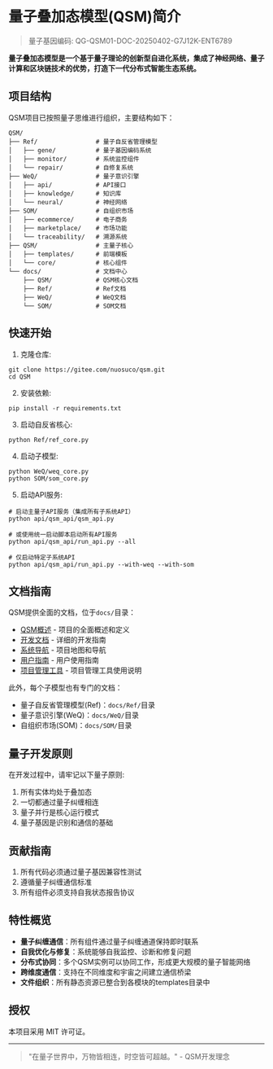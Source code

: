 # 量子叠加态模型(QSM)简介

> 量子基因编码: QG-QSM01-DOC-20250402-G7J12K-ENT6789

**量子叠加态模型是一个基于量子理论的创新型自进化系统，集成了神经网络、量子计算和区块链技术的优势，打造下一代分布式智能生态系统。**

## 项目结构

QSM项目已按照量子思维进行组织，主要结构如下：

```
QSM/
├── Ref/                # 量子自反省管理模型
│   ├── gene/           # 量子基因编码系统
│   ├── monitor/        # 系统监控组件
│   └── repair/         # 自修复系统
├── WeQ/                # 量子意识引擎
│   ├── api/            # API接口
│   ├── knowledge/      # 知识库
│   └── neural/         # 神经网络
├── SOM/                # 自组织市场
│   ├── ecommerce/      # 电子商务
│   ├── marketplace/    # 市场功能
│   └── traceability/   # 溯源系统
├── QSM/                # 主量子核心
│   ├── templates/      # 前端模板
│   └── core/           # 核心组件
└── docs/               # 文档中心
    ├── QSM/            # QSM核心文档
    ├── Ref/            # Ref文档
    ├── WeQ/            # WeQ文档
    └── SOM/            # SOM文档
```

## 快速开始

1. 克隆仓库:
```
git clone https://gitee.com/nuosuco/qsm.git
cd QSM
```

2. 安装依赖:
```
pip install -r requirements.txt
```

3. 启动自反省核心:
```
python Ref/ref_core.py
```

4. 启动子模型:
```
python WeQ/weq_core.py
python SOM/som_core.py
```

5. 启动API服务:
```
# 启动主量子API服务（集成所有子系统API）
python api/qsm_api/qsm_api.py

# 或使用统一启动脚本启动所有API服务
python api/qsm_api/run_api.py --all

# 仅启动特定子系统API
python api/qsm_api/run_api.py --with-weq --with-som
```

## 文档指南

QSM提供全面的文档，位于`docs/`目录：

- [QSM概述](docs/QSM/QSM_overview.md) - 项目的全面概述和定义
- [开发文档](docs/QSM/QSM_Development.md) - 详细的开发指南
- [系统导航](docs/QSM/QSM_Navigation.md) - 项目地图和导航
- [用户指南](docs/QSM/QSM_User_Guide.md) - 用户使用指南
- [项目管理工具](docs/QSM/tools/project_tools_guide.md) - 项目管理工具使用说明

此外，每个子模型也有专门的文档：

- 量子自反省管理模型(Ref)：`docs/Ref/`目录
- 量子意识引擎(WeQ)：`docs/WeQ/`目录
- 自组织市场(SOM)：`docs/SOM/`目录

## 量子开发原则

在开发过程中，请牢记以下量子原则:

1. 所有实体均处于叠加态
2. 一切都通过量子纠缠相连
3. 量子并行是核心运行模式
4. 量子基因是识别和通信的基础

## 贡献指南

1. 所有代码必须通过量子基因兼容性测试
2. 遵循量子纠缠通信标准
3. 所有组件必须支持自我状态报告协议

## 特性概览

- **量子纠缠通信**：所有组件通过量子纠缠通道保持即时联系
- **自我优化与修复**：系统能够自我监控、诊断和修复问题
- **分布式协同**：多个QSM实例可以协同工作，形成更大规模的量子智能网络
- **跨维度通信**：支持在不同维度和宇宙之间建立通信桥梁
- **文件组织**：所有静态资源已整合到各模块的templates目录中

## 授权

本项目采用 MIT 许可证。

---

> "在量子世界中，万物皆相连，时空皆可超越。" - QSM开发理念 